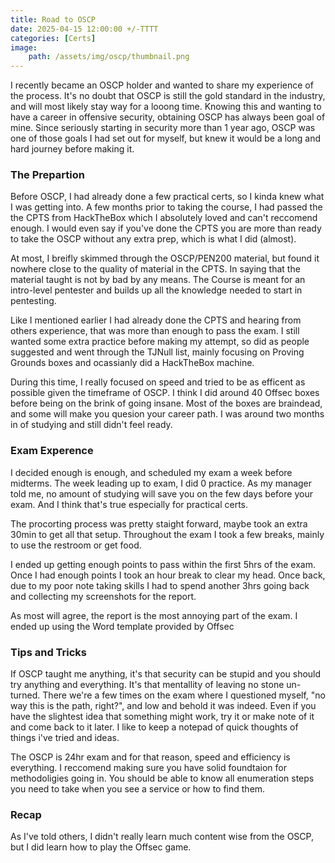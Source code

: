 ```yaml
---
title: Road to OSCP
date: 2025-04-15 12:00:00 +/-TTTT
categories: [Certs]
image:
    path: /assets/img/oscp/thumbnail.png
---
```



I recently became an OSCP holder and wanted to share my experience of the process. It's no doubt that OSCP is still the gold standard in the industry, and will most likely stay way for a looong time. Knowing this and wanting to have a career in offensive security, obtaining OSCP has always been goal of mine. Since seriously starting in security more than 1 year ago, OSCP was one of those goals I had set out for myself, but knew it would be a long and hard journey before making it. 

### The Prepartion
Before OSCP, I had already done a few practical certs, so I kinda knew what I was getting into. A few months prior to taking the course, I had passed the the CPTS from HackTheBox which I absolutely loved and can't reccomend enough. I would even say if you've done the CPTS you are more than ready to take the OSCP without any extra prep, which is what I did (almost).

At most, I breifly skimmed through the OSCP/PEN200 material, but found it nowhere close to the quality of material in the CPTS. In saying that the material taught is not by bad by any means. The Course is meant for an intro-level pentester and builds up all the knowledge needed to start in pentesting.

Like I mentioned earlier I had already done the CPTS and hearing from others experience, that was more than enough to pass the exam. I still wanted some extra practice before making my attempt, so did as people suggested and went through the TJNull list, mainly focusing on Proving Grounds boxes and ocassianly did a HackTheBox machine.

During this time, I really focused on speed and tried to be as efficent as possible given the timeframe of OSCP. I think I did around 40 Offsec boxes before being on the brink of going insane. Most of the boxes are braindead, and some will make you quesion your career path. I was around two months in of studying and still didn't feel ready.

### Exam Experence
I decided enough is enough, and scheduled my exam a week before midterms. The week leading up to exam, I did 0 practice. As my manager told me, no amount of studying will save you on the few days before your exam. And I think that's true especially for practical certs.

The procorting process was pretty staight forward, maybe took an extra 30min to get all that setup. Throughout the exam I took a few breaks, mainly to use the restroom or get food.

I ended up getting enough points to pass within the first 5hrs of the exam. Once I had enough points I took an hour break to clear my head. Once back, due to my poor note taking skills I had to spend another 3hrs going back and collecting my screenshots for the report.

As most will agree, the report is the most annoying part of the exam. I ended up using the Word template provided by Offsec


### Tips and Tricks
If OSCP taught me anything, it's that security can be stupid and you should try anything and everything. It's that mentallity of leaving no stone un-turned. There we're a few times on the exam where I questioned myself, "no way this is the path, right?", and low and behold it was indeed. Even if you have the slightest idea that something might work, try it or make note of it and come back to it later. I like to keep a notepad of quick thoughts of things i've tried and ideas.

The OSCP is 24hr exam and for that reason, speed and efficiency is everything. I reccomend making sure you have solid foundtaion for methodoligies going in. You should be able to know all enumeration steps you need to take when you see a service or how to find them.


### Recap
As I've told others, I didn't really learn much content wise from the OSCP, but I did learn how to play the Offsec game.